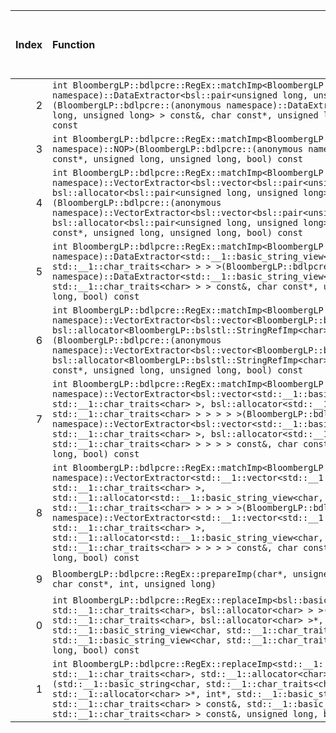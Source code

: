 |   Index | Function                                                                                                                                                                                                                                                                                                                                                                                                                                                                                                                                                                                       |   Difference in number of lines |   Function size difference in bytes | Disassembly                                                             |   Number of lines in assumed build | Number of bytes in assumed build   |   Number of lines in ignored build | Number of bytes in ignored build   |
|--------:|:-----------------------------------------------------------------------------------------------------------------------------------------------------------------------------------------------------------------------------------------------------------------------------------------------------------------------------------------------------------------------------------------------------------------------------------------------------------------------------------------------------------------------------------------------------------------------------------------------|--------------------------------:|------------------------------------:|:------------------------------------------------------------------------|-----------------------------------:|:-----------------------------------|-----------------------------------:|:-----------------------------------|
|       2 | `int BloombergLP::bdlpcre::RegEx::matchImp<BloombergLP::bdlpcre::(anonymous namespace)::DataExtractor<bsl::pair<unsigned long, unsigned long> > >(BloombergLP::bdlpcre::(anonymous namespace)::DataExtractor<bsl::pair<unsigned long, unsigned long> > const&, char const*, unsigned long, unsigned long, bool) const`                                                                                                                                                                                                                                                                         |                             -14 |                                 -48 | [Assumed](2.assume.s.txt), [Ignored](2.none.s.txt), [Diff](2.diff.html) |                                336 | 4,369,728                          |                                384 | 4,369,872                          |
|       3 | `int BloombergLP::bdlpcre::RegEx::matchImp<BloombergLP::bdlpcre::(anonymous namespace)::NOP>(BloombergLP::bdlpcre::(anonymous namespace)::NOP const&, char const*, unsigned long, unsigned long, bool) const`                                                                                                                                                                                                                                                                                                                                                                                  |                             -16 |                                 -48 | [Assumed](3.assume.s.txt), [Ignored](3.none.s.txt), [Diff](3.diff.html) |                                304 | 4,369,392                          |                                352 | 4,369,488                          |
|       4 | `int BloombergLP::bdlpcre::RegEx::matchImp<BloombergLP::bdlpcre::(anonymous namespace)::VectorExtractor<bsl::vector<bsl::pair<unsigned long, unsigned long>, bsl::allocator<bsl::pair<unsigned long, unsigned long> > > > >(BloombergLP::bdlpcre::(anonymous namespace)::VectorExtractor<bsl::vector<bsl::pair<unsigned long, unsigned long>, bsl::allocator<bsl::pair<unsigned long, unsigned long> > > > const&, char const*, unsigned long, unsigned long, bool) const`                                                                                                                     |                             -17 |                                 -32 | [Assumed](4.assume.s.txt), [Ignored](4.none.s.txt), [Diff](4.diff.html) |                                544 | 4,370,512                          |                                576 | 4,370,752                          |
|       5 | `int BloombergLP::bdlpcre::RegEx::matchImp<BloombergLP::bdlpcre::(anonymous namespace)::DataExtractor<std::__1::basic_string_view<char, std::__1::char_traits<char> > > >(BloombergLP::bdlpcre::(anonymous namespace)::DataExtractor<std::__1::basic_string_view<char, std::__1::char_traits<char> > > const&, char const*, unsigned long, unsigned long, bool) const`                                                                                                                                                                                                                         |                             -17 |                                 -48 | [Assumed](5.assume.s.txt), [Ignored](5.none.s.txt), [Diff](5.diff.html) |                                352 | 4,370,096                          |                                400 | 4,370,288                          |
|       6 | `int BloombergLP::bdlpcre::RegEx::matchImp<BloombergLP::bdlpcre::(anonymous namespace)::VectorExtractor<bsl::vector<BloombergLP::bslstl::StringRefImp<char>, bsl::allocator<BloombergLP::bslstl::StringRefImp<char> > > > >(BloombergLP::bdlpcre::(anonymous namespace)::VectorExtractor<bsl::vector<BloombergLP::bslstl::StringRefImp<char>, bsl::allocator<BloombergLP::bslstl::StringRefImp<char> > > > const&, char const*, unsigned long, unsigned long, bool) const`                                                                                                                     |                             -17 |                                 -64 | [Assumed](6.assume.s.txt), [Ignored](6.none.s.txt), [Diff](6.diff.html) |                                432 | 4,371,088                          |                                496 | 4,371,360                          |
|       7 | `int BloombergLP::bdlpcre::RegEx::matchImp<BloombergLP::bdlpcre::(anonymous namespace)::VectorExtractor<bsl::vector<std::__1::basic_string_view<char, std::__1::char_traits<char> >, bsl::allocator<std::__1::basic_string_view<char, std::__1::char_traits<char> > > > > >(BloombergLP::bdlpcre::(anonymous namespace)::VectorExtractor<bsl::vector<std::__1::basic_string_view<char, std::__1::char_traits<char> >, bsl::allocator<std::__1::basic_string_view<char, std::__1::char_traits<char> > > > > const&, char const*, unsigned long, unsigned long, bool) const`                     |                             -17 |                                 -64 | [Assumed](7.assume.s.txt), [Ignored](7.none.s.txt), [Diff](7.diff.html) |                                432 | 4,371,552                          |                                496 | 4,371,888                          |
|       8 | `int BloombergLP::bdlpcre::RegEx::matchImp<BloombergLP::bdlpcre::(anonymous namespace)::VectorExtractor<std::__1::vector<std::__1::basic_string_view<char, std::__1::char_traits<char> >, std::__1::allocator<std::__1::basic_string_view<char, std::__1::char_traits<char> > > > > >(BloombergLP::bdlpcre::(anonymous namespace)::VectorExtractor<std::__1::vector<std::__1::basic_string_view<char, std::__1::char_traits<char> >, std::__1::allocator<std::__1::basic_string_view<char, std::__1::char_traits<char> > > > > const&, char const*, unsigned long, unsigned long, bool) const` |                             -18 |                                 -64 | [Assumed](8.assume.s.txt), [Ignored](8.none.s.txt), [Diff](8.diff.html) |                                464 | 4,372,016                          |                                528 | 4,372,416                          |
|       9 | `BloombergLP::bdlpcre::RegEx::prepareImp(char*, unsigned long, unsigned long*, char const*, int, unsigned long)`                                                                                                                                                                                                                                                                                                                                                                                                                                                                               |                             -19 |                                 -80 | [Assumed](9.assume.s.txt), [Ignored](9.none.s.txt), [Diff](9.diff.html) |                                464 | 4,368,336                          |                                544 | 4,368,336                          |
|       0 | `int BloombergLP::bdlpcre::RegEx::replaceImp<bsl::basic_string<char, std::__1::char_traits<char>, bsl::allocator<char> > >(bsl::basic_string<char, std::__1::char_traits<char>, bsl::allocator<char> >*, int*, std::__1::basic_string_view<char, std::__1::char_traits<char> > const&, std::__1::basic_string_view<char, std::__1::char_traits<char> > const&, unsigned long, bool) const`                                                                                                                                                                                                     |                              -3 |                                 -16 | [Assumed](0.assume.s.txt), [Ignored](0.none.s.txt), [Diff](0.diff.html) |                                480 | 4,372,976                          |                                496 | 4,373,440                          |
|       1 | `int BloombergLP::bdlpcre::RegEx::replaceImp<std::__1::basic_string<char, std::__1::char_traits<char>, std::__1::allocator<char> > >(std::__1::basic_string<char, std::__1::char_traits<char>, std::__1::allocator<char> >*, int*, std::__1::basic_string_view<char, std::__1::char_traits<char> > const&, std::__1::basic_string_view<char, std::__1::char_traits<char> > const&, unsigned long, bool) const`                                                                                                                                                                                 |                              -3 |                                 -16 | [Assumed](1.assume.s.txt), [Ignored](1.none.s.txt), [Diff](1.diff.html) |                                512 | 4,373,456                          |                                528 | 4,373,936                          |